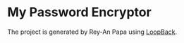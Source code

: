 # My Password Encryptor

The project is generated by Rey-An Papa using [LoopBack](http://loopback.io).